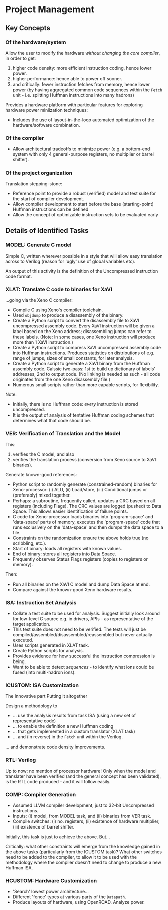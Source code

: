 

# Project Management #


## Key Concepts ##

### Of the hardware/system

Allow the user to modify the hardware _without changing the core compiler_, in order to get:
1. higher code density: more efficient instruction coding, hence lower power.
2. higher performance: hence able to power off sooner.
3. and critically: fewer instruction fetches from memory, hence lower power (by having aggregated common code sequences within the `Fetch` unit - i.e. splitting Huffman instructions into many hadrons)

Provides a hardware platform with particular features for exploring hardware power miniization techniques:
* Includes the use of layout-in-the-loop automated optimization of the hardware/software combination.


### Of the compiler

* Allow architectural tradeoffs to minimize power (e.g. a bottom-end system with only 4 general-purpose registers, no multiplier or barrel shifter).

### Of the project organization

Translation stepping-stone:
* Reference point to provide a robust (verified) model and test suite for the start of compiler development.
* Allow compiler development to start before the base (starting-point) Huffman instructions can be defined
* Allow the concept of optimizable instruction sets to be evaluated early







## Details of Identified Tasks ##


### MODEL: Generate C model 

Simple C, written wherever possible in a style that will allow easy translation across to Verilog (reason for 'ugly' use of global variables etc).

An output of this activity is the definition of the Uncompressed instruction code format.


### XLAT: Translate C code to binaries for XaVI 

...going via the Xeno C compiler:
* Compile C using Xeno's compiler toolchain.
* Used `objdump` to produce a disassembly of the binary.
* Create a Python script to convert the disassembly file to XaVI uncompressed assembly code. Every XaVI instruction will be given a label based on the Xeno address; disassembling jumps can refer to these labels. (Note: In some cases, one Xeno instruction will produce more than 1 XaVI instruction.)
* Create a Python script to compress XaVI uncompressed assembly code into Huffman instructions. Produces statistics on distributions of e.g. range of jumps, sizes of small constants, for later analysis.
* Create a Python script to generate a XaVI binary from the Huffman assembly code. Calssic two-pass: 1st to build up dictionary of labels' addresses, 2nd to output code. (No linking is needed as such - all code originates from the one Xeno disassembly file.)
* Numerous small scripts rather than more capable scripts, for flexibility.

Note:
* Initially, there is no Huffman code: _every_ instruction is stored uncompressed.
* It is the output of analysis of tentative Huffman coding schemes that determines what that code should be.


### VER: Verification of Translation and the Model 

This:
1. verifies the C model, and also
2. verifies the translation process (conversion from Xeno source to XaVI binaries).

Generate known-good references:
* Python script to randomly generate (constrained-random) binaries for Xeno-processor: (i) ALU, (ii) Load/store, (iii) Conditional jumps or (preferably) mixed together.
* Perhaps: a subroutine, frequently called, updates a CRC based on all registers (including Flags). The CRC values are logged (pushed) to Data Space. This allows easier identification of failure points.
* C code for Xeno-processor loads binaries into 'program-space' and 'data-space' parts of memory, executes the 'program-space' code that runs exclusively on the 'data-space' and then dumps the data space to a file.
* Constraints on the randomization ensure the above holds true (no scribbling, etc.).
* Start of binary: loads all registers with known values.
* End of binary: stores all registers into Data Space.
* Frequently observes Status Flags registers (copies to registers or memory).

Then:
* Run all binaries on the XaVI C model and dump Data Space at end.
* Compare against the known-good Xeno hardware results.


### ISA: Instruction Set Analysis 

* Collate a test suite to be used for analysis. Suggest initially look around for low-level C source e.g. in drivers, APIs - as representative of the target application.
* This test suite does not need to be verified. The tests will just be compiled/assembled/disassembled/reassembled but never actually executed.
* Uses scripts generated in XLAT task.
* Create Python scripts for analysis.
* Provides evidence for how successful the instruction compression is being.
* Want to be able to detect _sequences_ - to identify what ions could be fused (into multi-hadron ions).


### ICUSTOM: ISA Customization 

The Innovative part
Putting it altogether

Design a methodology to 
* ... use the analysis results from task ISA (using a new set of representative code)
* ... to enable the definition a new Huffman coding
* ... that gets implemented in a custom translator (XLAT task)
* ... and (in reverse) in the `Fetch` unit within the Verilog.

... and demonstrate code density improvements.


### RTL: Verilog 

Up to now: no mention of processor hardware!
Only when the model and translater have been verified (and the general concept has been validated), is the RTL code produced - and it will follow easily.


### COMP: Compiler Generation 

* Assumed LLVM compiler development, just to 32-bit Uncompressed instructions.
* Inputs: (i) model, from MODEL task, and (ii) binaries from VER task.
* Compile switches: (i) no. registers, (ii) existence of hardware multiplier, (iii) existence of barrel shifter.

Initially, this task is just to achieve the above. But...

Critically: what other constraints will emerge from the knowledge gained in the above tasks (particularly from the ICUSTOM task)?
What other switches need to be added to the compiler, to allow it to be used with the methodology where the compiler doesn't need to change to 
produce a new Huffman ISA.


### HCUSTOM: Hardware Customization 

* 'Search' lowest power architecture...
* Different 'fence' types at various parts of the `Datapath`.
* Produce layouts of hardware, using OpenROAD. Analyze power.



